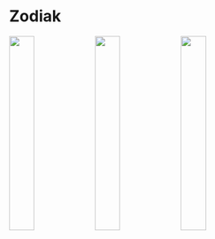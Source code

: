 # Zodiak

<img src="https://github.com/godman32/Zodiak/assets/38779751/8183bf13-0d20-4625-bf8e-bbbce7a8547d"  width="30%" height="30%">
<img src="https://github.com/godman32/Zodiak/assets/38779751/e392403c-26d4-44a0-9d38-276226874830"  width="30%" height="30%">
<img src="https://github.com/godman32/Zodiak/assets/38779751/d428408a-81b2-4821-b3c2-8622be5c24fa"  width="30%" height="30%">
